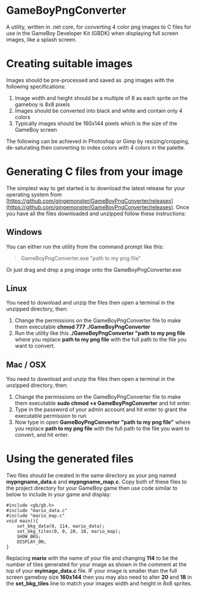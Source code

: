 
# GameBoyPngConverter  
A utility, written in .net core, for converting 4 color png images to C files for use in the GameBoy Developer Kit (GBDK) when displaying full screen images, like a splash screen.

# Creating suitable images
Images should be pre-processed and saved as .png images with the following specifications:

 1. Image width and height should be a multiple of 8 as each sprite on the gameboy is 8x8 pixels
 2. Images should be converted into black and white and contain only 4 colors
 3. Typically images should be 160x144 pixels which is the size of the GameBoy screen

The following can be achieved in Photoshop or Gimp by resizing/cropping, de-saturating then converting to index colors with 4 colors in the palette.

# Generating C files from your image
The simplest way to get started is to download the latest release for your operating system from [https://github.com/gingemonster/GameBoyPngConverter/releases](https://github.com/gingemonster/GameBoyPngConverter/releases). Once you have all the files downloaded and unzipped follow these instructions:

## Windows
You can either run the utility from the command prompt like this:

> GameBoyPngConverter.exe "path to my png file"

Or just drag and drop a png image onto the GameBoyPngConverter.exe

## Linux
You need to download and unzip the files then open a terminal in the unzipped directory, then:

 1. Change the permissions on the GameBoyPngConverter file to make them executable **chmod 777 ./GameBoyPngConverter**
 2. Run the utility like this **./GameBoyPngConverter "path to my png file** where you replace **path to my png file** with the full path to the file you want to convert.

## Mac / OSX
You need to download and unzip the files then open a terminal in the unzipped directory, then:

 1. Change the permissions on the GameBoyPngConverter file to make them executable 
**sudo chmod +x GameBoyPngConverter** and hit enter.
 2. Type in the password of your admin account and hit enter to grant the executable permission to run
 3. Now type in open **GameBoyPngConverter "path to my png file"** where you replace **path to my png file** with the full path to the file you want to convert, and hit enter.

# Using the generated files
Two files should be created in the same directory as your png named **mypngname_data.c** and **mypngname_map.c**. Copy both of these files to the project directory for your GameBoy game then use code similar to below to include in your game and display:

    #include <gb/gb.h>
    #include "mario_data.c"
    #include "mario_map.c"
    void main(){
	    set_bkg_data(0, 114, mario_data);
	    set_bkg_tiles(0, 0, 20, 18, mario_map);
	    SHOW_BKG;
	    DISPLAY_ON;
    }

Replacing **mario** with the name of your file and changing **114** to be the number of tiles generated for your image as shown in the comment at the top of your **myimage_data.c** file. IF your image is smaller than the full screen gameboy size **160x144** then you may also need to alter **20** and **18** in the **set_bkg_tiles** line to match your images width and height in 8x8 sprites.